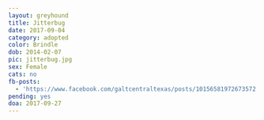 ```yaml
---
layout: greyhound
title: Jitterbug
date: 2017-09-04
category: adopted
color: Brindle
dob: 2014-02-07
pic: jitterbug.jpg
sex: Female
cats: no
fb-posts:
  - 'https://www.facebook.com/galtcentraltexas/posts/10156581972673572:0'
pending: yes
doa: 2017-09-27
---
```


